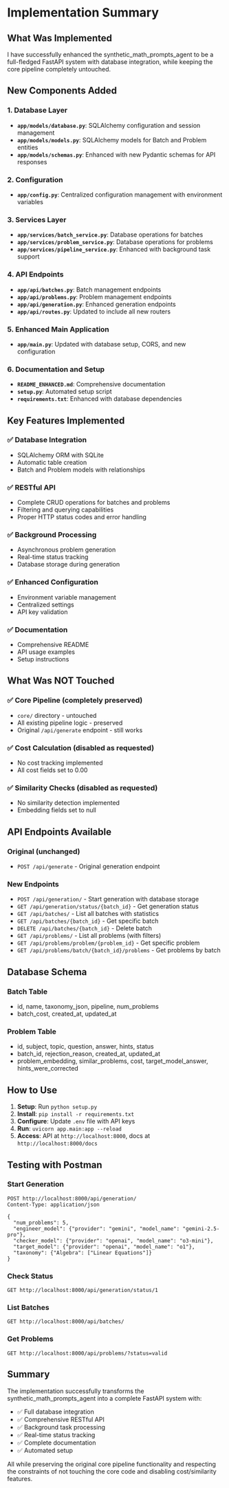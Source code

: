 # Implementation Summary

## What Was Implemented

I have successfully enhanced the synthetic_math_prompts_agent to be a full-fledged FastAPI system with database integration, while keeping the core pipeline completely untouched.

## New Components Added

### 1. Database Layer
- **`app/models/database.py`**: SQLAlchemy configuration and session management
- **`app/models/models.py`**: SQLAlchemy models for Batch and Problem entities
- **`app/models/schemas.py`**: Enhanced with new Pydantic schemas for API responses

### 2. Configuration
- **`app/config.py`**: Centralized configuration management with environment variables

### 3. Services Layer
- **`app/services/batch_service.py`**: Database operations for batches
- **`app/services/problem_service.py`**: Database operations for problems
- **`app/services/pipeline_service.py`**: Enhanced with background task support

### 4. API Endpoints
- **`app/api/batches.py`**: Batch management endpoints
- **`app/api/problems.py`**: Problem management endpoints
- **`app/api/generation.py`**: Enhanced generation endpoints
- **`app/api/routes.py`**: Updated to include all new routers

### 5. Enhanced Main Application
- **`app/main.py`**: Updated with database setup, CORS, and new configuration

### 6. Documentation and Setup
- **`README_ENHANCED.md`**: Comprehensive documentation
- **`setup.py`**: Automated setup script
- **`requirements.txt`**: Enhanced with database dependencies

## Key Features Implemented

### ✅ Database Integration
- SQLAlchemy ORM with SQLite
- Automatic table creation
- Batch and Problem models with relationships

### ✅ RESTful API
- Complete CRUD operations for batches and problems
- Filtering and querying capabilities
- Proper HTTP status codes and error handling

### ✅ Background Processing
- Asynchronous problem generation
- Real-time status tracking
- Database storage during generation

### ✅ Enhanced Configuration
- Environment variable management
- Centralized settings
- API key validation

### ✅ Documentation
- Comprehensive README
- API usage examples
- Setup instructions

## What Was NOT Touched

### ✅ Core Pipeline (completely preserved)
- `core/` directory - untouched
- All existing pipeline logic - preserved
- Original `/api/generate` endpoint - still works

### ✅ Cost Calculation (disabled as requested)
- No cost tracking implemented
- All cost fields set to 0.00

### ✅ Similarity Checks (disabled as requested)
- No similarity detection implemented
- Embedding fields set to null

## API Endpoints Available

### Original (unchanged)
- `POST /api/generate` - Original generation endpoint

### New Endpoints
- `POST /api/generation/` - Start generation with database storage
- `GET /api/generation/status/{batch_id}` - Get generation status
- `GET /api/batches/` - List all batches with statistics
- `GET /api/batches/{batch_id}` - Get specific batch
- `DELETE /api/batches/{batch_id}` - Delete batch
- `GET /api/problems/` - List all problems (with filters)
- `GET /api/problems/problem/{problem_id}` - Get specific problem
- `GET /api/problems/batch/{batch_id}/problems` - Get problems by batch

## Database Schema

### Batch Table
- id, name, taxonomy_json, pipeline, num_problems
- batch_cost, created_at, updated_at

### Problem Table
- id, subject, topic, question, answer, hints, status
- batch_id, rejection_reason, created_at, updated_at
- problem_embedding, similar_problems, cost, target_model_answer, hints_were_corrected

## How to Use

1. **Setup**: Run `python setup.py`
2. **Install**: `pip install -r requirements.txt`
3. **Configure**: Update `.env` file with API keys
4. **Run**: `uvicorn app.main:app --reload`
5. **Access**: API at `http://localhost:8000`, docs at `http://localhost:8000/docs`

## Testing with Postman

### Start Generation
```
POST http://localhost:8000/api/generation/
Content-Type: application/json

{
  "num_problems": 5,
  "engineer_model": {"provider": "gemini", "model_name": "gemini-2.5-pro"},
  "checker_model": {"provider": "openai", "model_name": "o3-mini"},
  "target_model": {"provider": "openai", "model_name": "o1"},
  "taxonomy": {"Algebra": ["Linear Equations"]}
}
```

### Check Status
```
GET http://localhost:8000/api/generation/status/1
```

### List Batches
```
GET http://localhost:8000/api/batches/
```

### Get Problems
```
GET http://localhost:8000/api/problems/?status=valid
```

## Summary

The implementation successfully transforms the synthetic_math_prompts_agent into a complete FastAPI system with:

- ✅ Full database integration
- ✅ Comprehensive RESTful API
- ✅ Background task processing
- ✅ Real-time status tracking
- ✅ Complete documentation
- ✅ Automated setup

All while preserving the original core pipeline functionality and respecting the constraints of not touching the core code and disabling cost/similarity features. 